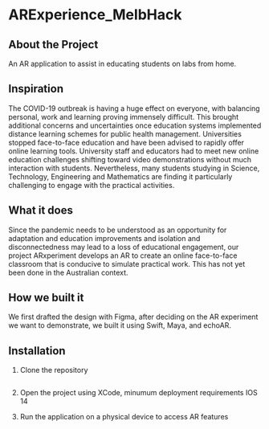 # ARExperience_MelbHack

## About the Project
An AR application to assist in educating students on labs from home.
## Inspiration
The COVID-19 outbreak is having a huge effect on everyone, with balancing personal, work and learning proving immensely difficult. This brought additional concerns and uncertainties once education systems implemented distance learning schemes for public health management. Universities stopped face-to-face education and have been advised to rapidly offer online learning tools. University staff and educators had to meet new online education challenges shifting toward video demonstrations without much interaction with students. Nevertheless, many students studying in Science, Technology, Engineering and Mathematics are finding it particularly challenging to engage with the practical activities.

## What it does
Since the pandemic needs to be understood as an opportunity for adaptation and education improvements and isolation and disconnectedness may lead to a loss of educational engagement, our project ARxperiment develops an AR to create an online face-to-face classroom that is conducive to simulate practical work. This has not yet been done in the Australian context.

## How we built it
We first drafted the design with Figma, after deciding on the AR experiment we want to demonstrate, we built it using Swift, Maya, and echoAR.

## Installation

1. Clone the repository 

  ``` git clone https://github.com/your_username_/Project-Name.git
```

2. Open the project using XCode, minumum deployment requirements IOS 14

3. Run the application on a physical device to access AR features
